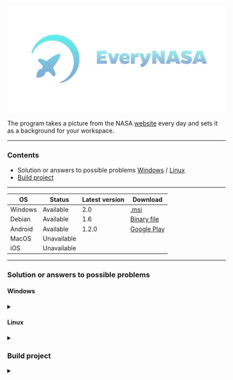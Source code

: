 <p align="center"><img src="web/static/image/icons/banner.png" alt="EveryNasa banner" title="EveryNasa"></p>

The program takes a picture from the NASA [website](https://apod.nasa.gov/apod) every day
and sets it as a background for your workspace.

---

### Contents
- Solution or answers to possible problems [Windows](#windows) / [Linux](#linux)
- [Build project](#build-project)

---

| OS      | Status      | Latest version | Download                                                                            |
|---------|-------------|----------------|-------------------------------------------------------------------------------------|
| Windows | Available   | 2.0            | [.msi](https://github.com/Redume/EveryNasa/releases/download/v1.6/EveryNasa.msi)    |
| Debian  | Available   | 1.6            | [Binary file](https://github.com/Redume/EveryNasa/releases/download/v1.6/EveryNasa) |
| Android | Available   | 1.2.0          | [Google Play](https://play.google.com/store/apps/details?id=ru.murzify.everynasa)   |
| MacOS   | Unavailable |                |                                                                                     |
| iOS     | Unavailable |                |                                                                                     |

---

### Solution or answers to possible problems
#### Windows
<details>
<summary></summary>
    <li>To make all functions work correctly, install the program anywhere except Program Files(x86) / Program Files</li>
</details>

#### Linux
<details>
<summary></summary>

- If you have a mistake with `ayatana-appindicator3-0.1`

    <details>
        <summary><b>Debian / Ubuntu / Mint</b></summary>
        <details>
            <summary><b>KDE Plasma</b></summary>

  ```shell
  $ sudo apt install gir1.2-appindicator3-0.1
  ```

  </details>
  <details>
  <summary><b>GNOME</b></summary>

  - Install the package
  ```shell
  $ sudo apt install gnome-shell-extension-appindicator
  ```

  - Open `Tweaks`
  - Go to `Extensions`
  - Enable `Kstatusnotifieritem/appindicator support`
</details>
</details>
</details>

### Build project

<details>
<summary></summary>

- Close the repository
```shell
$ git clone https://github.com/Redume/EveryNasa.git
```
- Change directory
```shell
$ cd EveryNasa
```
- Build project
<details>
<summary><b>Windows</b></summary>

```shell
$ go build -o EveryNasa.exe -ldflags = "-H windowsgui"
```

</details>
<details>
<summary><b>Linux</b></summary>

```shell
$ go build -o EveryNasa
```
</details>
</details>